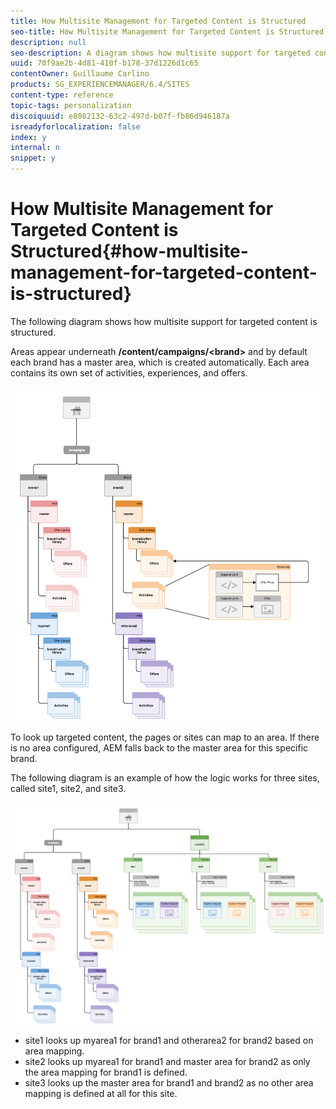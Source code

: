 ```yaml
---
title: How Multisite Management for Targeted Content is Structured
seo-title: How Multisite Management for Targeted Content is Structured
description: null
seo-description: A diagram shows how multisite support for targeted content is structured
uuid: 70f9ae2b-4d81-410f-b178-37d1226d1c65
contentOwner: Guillaume Carlino
products: SG_EXPERIENCEMANAGER/6.4/SITES
content-type: reference
topic-tags: personalization
discoiquuid: e8082132-63c2-497d-b07f-fb86d946187a
isreadyforlocalization: false
index: y
internal: n
snippet: y
---
```


# How Multisite Management for Targeted Content is Structured{#how-multisite-management-for-targeted-content-is-structured}

The following diagram shows how multisite support for targeted content is structured.

Areas appear underneath **/content/campaigns/&lt;brand&gt;** and by default each brand has a master area, which is created automatically. Each area contains its own set of activities, experiences, and offers.

![](assets/chlimage_1-266.png)

To look up targeted content, the pages or sites can map to an area. If there is no area configured, AEM falls back to the master area for this specific brand.

The following diagram is an example of how the logic works for three sites, called site1, site2, and site3.

![](assets/chlimage_1-267.png)

* site1 looks up myarea1 for brand1 and otherarea2 for brand2 based on area mapping.
* site2 looks up myarea1 for brand1 and master area for brand2 as only the area mapping for brand1 is defined.
* site3 looks up the master area for brand1 and brand2 as no other area mapping is defined at all for this site.

